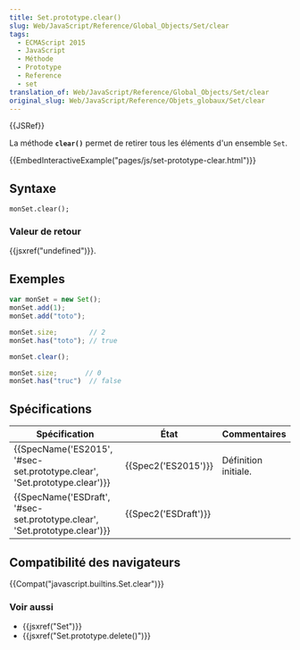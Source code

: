 ```yaml
---
title: Set.prototype.clear()
slug: Web/JavaScript/Reference/Global_Objects/Set/clear
tags:
  - ECMAScript 2015
  - JavaScript
  - Méthode
  - Prototype
  - Reference
  - set
translation_of: Web/JavaScript/Reference/Global_Objects/Set/clear
original_slug: Web/JavaScript/Reference/Objets_globaux/Set/clear
---
```

{{JSRef}}

La méthode **`clear()`** permet de retirer tous les éléments d'un ensemble `Set`.

{{EmbedInteractiveExample("pages/js/set-prototype-clear.html")}}

## Syntaxe

    monSet.clear();

### Valeur de retour

{{jsxref("undefined")}}.

## Exemples

```js
var monSet = new Set();
monSet.add(1);
monSet.add("toto");

monSet.size;        // 2
monSet.has("toto"); // true

monSet.clear();

monSet.size;       // 0
monSet.has("truc")  // false
```

## Spécifications

| Spécification                                                                                        | État                         | Commentaires         |
| ---------------------------------------------------------------------------------------------------- | ---------------------------- | -------------------- |
| {{SpecName('ES2015', '#sec-set.prototype.clear', 'Set.prototype.clear')}}     | {{Spec2('ES2015')}}     | Définition initiale. |
| {{SpecName('ESDraft', '#sec-set.prototype.clear', 'Set.prototype.clear')}} | {{Spec2('ESDraft')}} |                      |

## Compatibilité des navigateurs

{{Compat("javascript.builtins.Set.clear")}}

### Voir aussi

- {{jsxref("Set")}}
- {{jsxref("Set.prototype.delete()")}}
